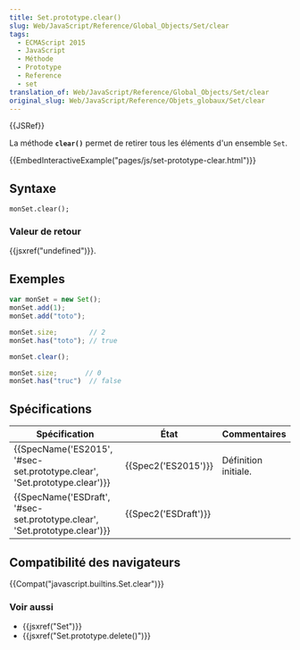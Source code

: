 ```yaml
---
title: Set.prototype.clear()
slug: Web/JavaScript/Reference/Global_Objects/Set/clear
tags:
  - ECMAScript 2015
  - JavaScript
  - Méthode
  - Prototype
  - Reference
  - set
translation_of: Web/JavaScript/Reference/Global_Objects/Set/clear
original_slug: Web/JavaScript/Reference/Objets_globaux/Set/clear
---
```

{{JSRef}}

La méthode **`clear()`** permet de retirer tous les éléments d'un ensemble `Set`.

{{EmbedInteractiveExample("pages/js/set-prototype-clear.html")}}

## Syntaxe

    monSet.clear();

### Valeur de retour

{{jsxref("undefined")}}.

## Exemples

```js
var monSet = new Set();
monSet.add(1);
monSet.add("toto");

monSet.size;        // 2
monSet.has("toto"); // true

monSet.clear();

monSet.size;       // 0
monSet.has("truc")  // false
```

## Spécifications

| Spécification                                                                                        | État                         | Commentaires         |
| ---------------------------------------------------------------------------------------------------- | ---------------------------- | -------------------- |
| {{SpecName('ES2015', '#sec-set.prototype.clear', 'Set.prototype.clear')}}     | {{Spec2('ES2015')}}     | Définition initiale. |
| {{SpecName('ESDraft', '#sec-set.prototype.clear', 'Set.prototype.clear')}} | {{Spec2('ESDraft')}} |                      |

## Compatibilité des navigateurs

{{Compat("javascript.builtins.Set.clear")}}

### Voir aussi

- {{jsxref("Set")}}
- {{jsxref("Set.prototype.delete()")}}
